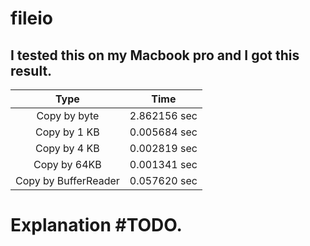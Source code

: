 # fileio
## I tested this on my Macbook pro and I got this result.
|Type   |  Time |
|:-----:|:-----:|
|Copy by byte| 2.862156 sec|
|Copy by 1 KB| 0.005684 sec|
|Copy by 4 KB| 0.002819 sec|
|Copy by 64KB| 0.001341 sec|
|Copy by BufferReader | 0.057620 sec |

# Explanation #TODO.
